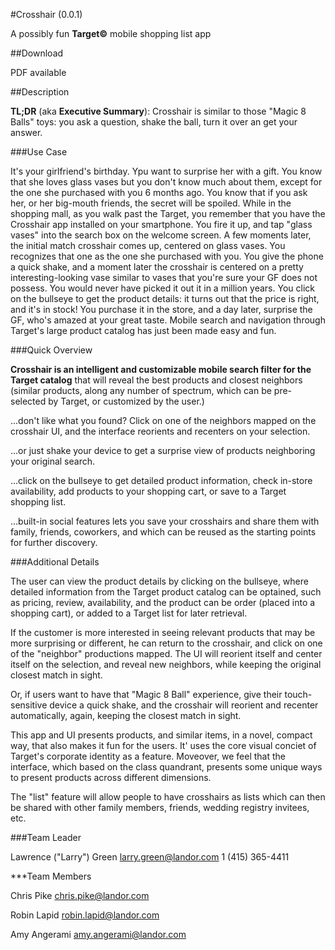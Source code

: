 #Crosshair (0.0.1) 

A possibly fun **Target&copy;** mobile shopping list app

##Download

PDF available

##Description

**TL;DR** (aka __Executive Summary__): Crosshair is similar to those "Magic 8 Balls" toys: you ask a question, shake the ball, turn it over an get your answer.

###Use Case

It's your girlfriend's birthday. Ypu want to surprise her with a gift. You know that she loves glass vases but you don't know much about them, except for the one she purchased with you 6 months ago. You know that if you ask her, or her big-mouth friends, the secret will be spoiled. While in the shopping mall, as you walk past the Target, you remember that you have the Crosshair app installed on your smartphone. You fire it up, and tap "glass vases" into the search box on the welcome screen. A few moments later, the initial match crosshair comes up, centered on glass vases. You recognizes that one as the one she purchased with you. You give the phone a quick shake, and a moment later the crosshair is centered on a pretty interesting-looking vase similar to vases that you're sure your GF does not possess. You would never have picked it out it in a million years. You click on the bullseye to get the product details: it turns out that the price is right, and it's in stock! You purchase it in the store, and a day later, surprise the GF, who's amazed at your great taste. Mobile search and navigation through Target's large product catalog has just been made easy and fun.

###Quick Overview

**Crosshair is an intelligent and customizable mobile search filter for the Target catalog** that will reveal the best products and closest neighbors (similar products, along any number of spectrum, which can be pre-selected by Target, or customized by the user.)

...don't like what you found? Click on one of the neighbors mapped on the crosshair UI, and the interface reorients and recenters on your selection.

...or just shake your device to get a surprise view of products neighboring your original search.

...click on the bullseye to get detailed product information, check in-store availability, add products to your shopping cart, or save to a Target shopping list.

...built-in social features lets you save your crosshairs and share them with family, friends, coworkers, and which can be reused as the starting points for further discovery.

###Additional Details

The user can view the product details by clicking on the bullseye, where detailed information from the Target product catalog can be optained, such as pricing, review, availability, and the product can be order (placed into a shopping cart), or added to a Target list for later retrieval.

If the customer is more interested in seeing relevant products that may be more surprising or different, he can return to the crosshair, and click on one of the "neighbor" productions mapped. The UI will reorient itself and center itself on the selection, and reveal new neighbors, while keeping the original closest match in sight.

Or, if users want to have that "Magic 8 Ball" experience, give their touch-sensitive device a quick shake, and the crosshair will reorient and recenter automatically, again, keeping the closest match in sight.

This app and UI presents products, and similar items, in a novel, compact way, that also makes it fun for the users. It' uses the core visual conciet of Target's corporate identity as a feature. Moveover, we feel that the interface, which based on the class quandrant, presents some unique ways to present products across different dimensions.

The "list" feature will allow people to have crosshairs as lists which can then be shared with other family members, friends, wedding registry invitees, etc.


###Team Leader

Lawrence ("Larry") Green
larry.green@landor.com
1 (415) 365-4411

***Team Members

Chris Pike
chris.pike@landor.com

Robin Lapid
robin.lapid@landor.com

Amy Angerami
amy.angerami@landor.com
